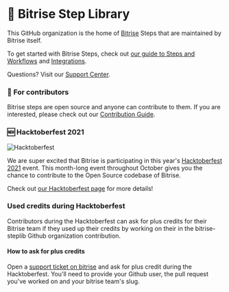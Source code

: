 # 🧩 Bitrise Step Library

This GitHub organization is the home of [Bitrise](https://bitrise.io) Steps that are maintained by Bitrise itself.

To get started with Bitrise Steps, check out [our guide to Steps and Workflows](https://devcenter.bitrise.io/steps-and-workflows/steps-and-workflows-index) and [Integrations](https://www.bitrise.io/integrations/steps).

Questions? Visit our [Support Center](https://support.bitrise.io/hc/en-us).

### 🙋 For contributors

Bitrise steps are open source and anyone can contribute to them. If you are interested, please check out our [Contribution Guide](https://github.com/bitrise-steplib/.github/blob/master/CONTRIBUTING.md).

### 🆕 Hacktoberfest 2021

![Hacktoberfest](https://assets-global.website-files.com/5db35de024bb983af1b4e151/614b32cef945bd44510cd3e8_815_hactoberfest%20web%20HERO-p-500.png)

We are super excited that Bitrise is participating in this year's [Hacktoberfest 2021](hacktoberfest.digitalocean.com/) event. This month-long event throughout October gives you the chance to contribute to the Open Source codebase of Bitrise.

Check out [our Hacktoberfest page](https://www.bitrise.io/hacktoberfest-2021) for more details!

### Used credits during Hacktoberfest

Contributors during the Hacktoberfest can ask for plus credits for their Bitrise team if they used up their credits by working on their in the bitrise-steplib Github organization contribution.

#### How to ask for plus credits

Open a [support ticket on bitrise](https://support.bitrise.io/hc/en-us/requests) and ask for plus credit during the Hacktoberfest. You'll need to provide your Github user, the pull request you've worked on and your bitrise team's slug.
